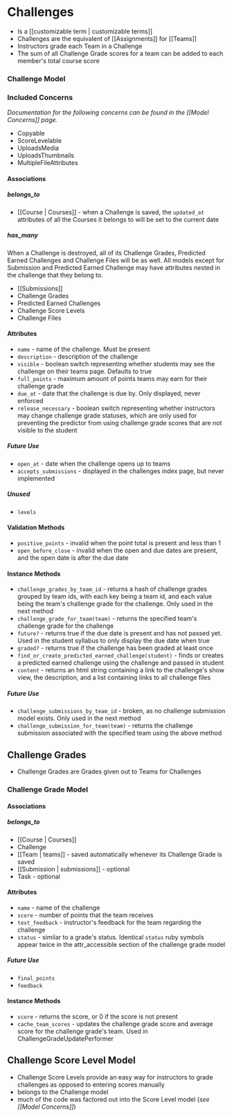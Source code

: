 # Challenges

  * Is a [[customizable term | customizable terms]]
  * Challenges are the equivalent of [[Assignments]] for [[Teams]]
  * Instructors grade each Team in a Challenge
  * The sum of all Challenge Grade scores for a team can be added to each member's total course score

### Challenge Model

### Included Concerns

*Documentation for the following concerns can be found in the [[Model Concerns]] page.*

  * Copyable
  * ScoreLevelable
  * UploadsMedia
  * UploadsThumbnails
  * MultipleFileAttributes

#### Associations

##### belongs_to

  * [[Course | Courses]] - when a Challenge is saved, the `updated_at` attributes of all the Courses it belongs to will be set to the current date

##### has_many

When a Challenge is destroyed, all of its Challenge Grades, Predicted Earned Challenges and Challenge Files will be as well. All models except for Submission and Predicted Earned Challenge may have attributes nested in the challenge that they belong to.

  * [[Submissions]]
  * Challenge Grades
  * Predicted Earned Challenges
  * Challenge Score Levels
  * Challenge Files

#### Attributes

  * `name` - name of the challenge. Must be present
  * `description` - description of the challenge
  * `visible` - boolean switch representing whether students may see the challenge on their teams page. Defaults to true
  * `full_points` - maximum amount of points teams may earn for their challenge grade
  * `due_at` - date that the challenge is due by. Only displayed, never enforced
  * `release_necessary` - boolean switch representing whether instructors may change challenge grade statuses, which are only used for preventing the predictor from using challenge grade scores that are not visible to the student

##### Future Use

  * `open_at` - date when the challenge opens up to teams
  * `accepts_submissions` - displayed in the challenges index page, but never implemented

##### Unused

  * `levels`

#### Validation Methods

  * `positive_points` - invalid when the point total is present and less than 1
  * `open_before_close` - invalid when the open and due dates are present, and the open date is after the due date

#### Instance Methods

  * `challenge_grades_by_team_id` - returns a hash of challenge grades grouped by team ids, with each key being a team id, and each value being the team's challenge grade for the challenge. Only used in the next method
  * `challenge_grade_for_team(team)` - returns the specified team's challenge grade for the challenge
  * `future?` - returns true if the due date is present and has not passed yet. Used in the student syllabus to only display the due date when true
  * `graded?` - returns true if the challenge has been graded at least once
  * `find_or_create_predicted_earned_challenge(student)` - finds or creates a predicted earned challenge using the challenge and passed in student
  * `content` - returns an html string containing a link to the challenge's show view, the description, and a list containing links to all challenge files

##### Future Use

  * `challenge_submissions_by_team_id` - broken, as no challenge submission model exists. Only used in the next method
  * `challenge_submission_for_team(team)` - returns the challenge submission associated with the specified team using the above method

## Challenge Grades

  * Challenge Grades are Grades given out to Teams for Challenges

### Challenge Grade Model

#### Associations

##### belongs_to

  * [[Course | Courses]]
  * Challenge
  * [[Team | teams]] - saved automatically whenever its Challenge Grade is saved
  * [[Submission | submissions]] - optional
  * Task - optional

#### Attributes

  * `name` - name of the challenge
  * `score` - number of points that the team receives
  * `text_feedback` - instructor's feedback for the team regarding the challenge
  * `status` - similar to a grade's status. Identical `status` ruby symbols appear twice in the attr_accessible section of the challenge grade model

##### Future Use

  * `final_points`
  * `feedback`

#### Instance Methods

  * `score` - returns the score, or 0 if the score is not present
  * `cache_team_scores` - updates the challenge grade score and average score for the challenge grade's team. Used in ChallengeGradeUpdatePerformer

## Challenge Score Level Model

  * Challenge Score Levels provide an easy way for instructors to grade challenges as opposed to entering scores manually
  * belongs to the Challenge model
  * much of the code was factored out into the Score Level model (*see [[Model Concerns]]*)
